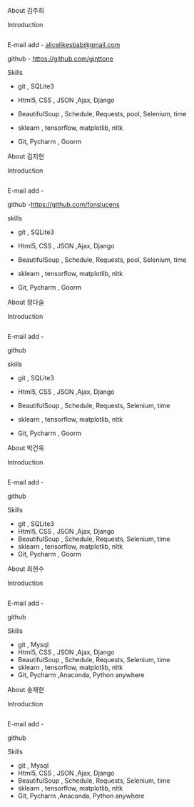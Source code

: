 About 김주희

Introduction

```

```

E-mail add - alicelikesbab@gmail.com

github - https://github.com/ginttone



Skills

* git , SQLite3  

* Html5, CSS , JSON ,Ajax, Django 

* BeautifulSoup , Schedule, Requests, pool, Selenium, time  

* sklearn , tensorflow, matplotlib, nltk  
* Git, Pycharm , Goorm 



About 김지현

Introduction

```

```

E-mail add -

github -https://github.com/fonslucens   



skills

* git , SQLite3  

* Html5, CSS , JSON ,Ajax, Django 

* BeautifulSoup , Schedule, Requests, pool, Selenium, time  

* sklearn , tensorflow, matplotlib, nltk  

* Git, Pycharm , Goorm



About 정다슬

Introduction

```

```

E-mail add -

github 



skills

* git , SQLite3  

* Html5, CSS , JSON ,Ajax, Django  

* BeautifulSoup , Schedule, Requests, Selenium, time  

* sklearn , tensorflow, matplotlib, nltk  

* Git, Pycharm , Goorm

 

About 박건욱

Introduction

```

```

E-mail add -

github 



Skills

* git , SQLite3  
* Html5, CSS , JSON ,Ajax, Django 
* BeautifulSoup , Schedule, Requests, Selenium, time  
* sklearn , tensorflow, matplotlib, nltk  
* Git, Pycharm , Goorm



About 최현수

Introduction

```

```

E-mail add -

github 



Skills   

* git , Mysql  
* Html5, CSS , JSON ,Ajax, Django 
* BeautifulSoup , Schedule, Requests, Selenium, time  
* sklearn , tensorflow, matplotlib, nltk  
* Git, Pycharm ,Anaconda, Python anywhere



About 송재현

Introduction

```

```

E-mail add -

github 



Skills 

* git , Mysql  
* Html5, CSS , JSON ,Ajax, Django  
* BeautifulSoup , Schedule, Requests, Selenium, time  
* sklearn , tensorflow, matplotlib, nltk  
* Git, Pycharm ,Anaconda, Python anywhere
